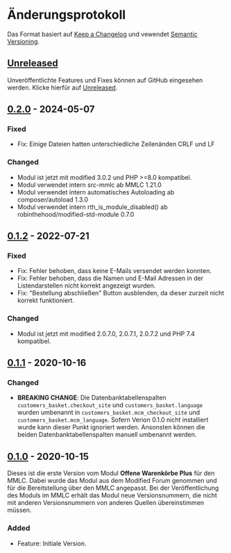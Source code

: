 # Änderungsprotokoll
Das Format basiert auf [Keep a Changelog](https://keepachangelog.com/en/1.1.0/) und vewendet [Semantic Versioning](https://semver.org/spec/v2.0.0.html).

## [Unreleased]
Unveröffentlichte Features und Fixes können auf GitHub eingesehen werden. Klicke hierfür auf [Unreleased].

## [0.2.0] - 2024-05-07

### Fixed
- Fix: Einige Dateien hatten unterschiedliche Zeilenänden CRLF und LF

### Changed
- Modul ist jetzt mit modified 3.0.2 und PHP >=8.0 kompatibel.
- Modul verwendet intern src-mmlc ab MMLC 1.21.0
- Modul verwendet intern automatisches Autoloading ab composer/autoload 1.3.0
- Modul verwendet intern rth_is_module_disabled() ab robinthehood/modified-std-module 0.7.0

## [0.1.2] - 2022-07-21

### Fixed
- Fix: Fehler behoben, dass keine E-Mails versendet werden konnten.
- Fix: Fehler behoben, dass die Namen und E-Mail Adressen in der Listendarstellen nicht korrekt angezeigt wurden.
- Fix: "Bestellung abschließen" Button ausblenden, da dieser zurzeit nicht korrekt funktioniert.

### Changed
- Modul ist jetzt mit modified 2.0.7.0, 2.0.7.1, 2.0.7.2 und PHP 7.4 kompatibel.

## [0.1.1] - 2020-10-16

### Changed
- **BREAKING CHANGE**: Die Datenbanktabellenspalten `customers_basket.checkout_site` und `customers_basket.language` wurden umbenannt
in `customers_basket.mcm_checkout_site` und `customers_basket.mcm_language`. Sofern Verion 0.1.0 nicht installiert wurde
kann dieser Punkt ignoriert werden. Ansonsten können die beiden Datenbanktabellenspalten manuell umbenannt werden.


## [0.1.0] - 2020-10-15
Dieses ist die erste Version vom Modul **Offene Warenkörbe Plus** für den MMLC. Dabei wurde das Modul aus dem Modified Forum genommen
und für die Bereitstellung über den MMLC angepasst. Bei der Veröffentlichung des Moduls im MMLC erhält das Modul neue Versionsnummern,
die nicht mit anderen Versionsnummern von anderen Quellen übereinstimmen müssen.

### Added
- Feature: Initiale Version.

[Unreleased]: https://github.com/ModifiedCommunityModules/recover-cart-sales/compare/0.2.0...HEAD
[0.2.0]: https://github.com/ModifiedCommunityModules/recover-cart-sales/compare/0.1.2...0.2.0
[0.1.2]: https://github.com/ModifiedCommunityModules/recover-cart-sales/compare/0.1.1...0.1.2
[0.1.1]: https://github.com/ModifiedCommunityModules/recover-cart-sales/compare/0.1.0...0.1.1
[0.1.0]: https://github.com/ModifiedCommunityModules/recover-cart-sales/releases/tag/0.1.0